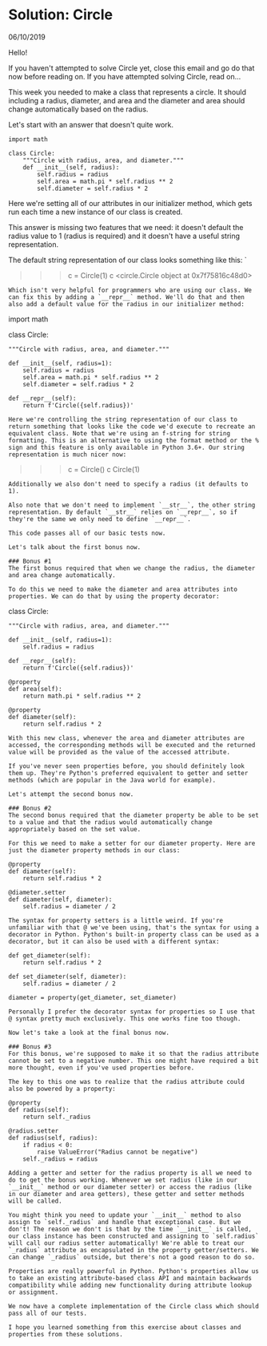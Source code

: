 # Solution: Circle
06/10/2019

Hello!

If you haven't attempted to solve Circle yet, close this email and go do that now before reading on. If you have attempted solving Circle, read on...

This week you needed to make a class that represents a circle. It should including a radius, diameter, and area and the diameter and area should change automatically based on the radius.

Let's start with an answer that doesn't quite work.
```
import math

class Circle:
    """Circle with radius, area, and diameter."""
    def __init__(self, radius):
        self.radius = radius
        self.area = math.pi * self.radius ** 2
        self.diameter = self.radius * 2
```
Here we're setting all of our attributes in our initializer method, which gets run each time a new instance of our class is created.

This answer is missing two features that we need: it doesn't default the radius value to 1 (radius is required) and it doesn't have a useful string representation.

The default string representation of our class looks something like this:
`
>>> c = Circle(1)
>>> c
<circle.Circle object at 0x7f75816c48d0>
```
Which isn't very helpful for programmers who are using our class. We can fix this by adding a `__repr__` method. We'll do that and then also add a default value for the radius in our initializer method:
```
import math

class Circle:

    """Circle with radius, area, and diameter."""

    def __init__(self, radius=1):
        self.radius = radius
        self.area = math.pi * self.radius ** 2
        self.diameter = self.radius * 2

    def __repr__(self):
        return f'Circle({self.radius})'
```
Here we're controlling the string representation of our class to return something that looks like the code we'd execute to recreate an equivalent class. Note that we're using an f-string for string formatting. This is an alternative to using the format method or the % sign and this feature is only available in Python 3.6+. Our string representation is much nicer now:
```
>>> c = Circle()
>>> c
Circle(1)
```
Additionally we also don't need to specify a radius (it defaults to 1).

Also note that we don't need to implement `__str__`, the other string representation. By default `__str__` relies on `__repr__`, so if they're the same we only need to define `__repr__`.

This code passes all of our basic tests now.

Let's talk about the first bonus now.

### Bonus #1
The first bonus required that when we change the radius, the diameter and area change automatically.

To do this we need to make the diameter and area attributes into properties. We can do that by using the property decorator:
```
class Circle:

    """Circle with radius, area, and diameter."""

    def __init__(self, radius=1):
        self.radius = radius

    def __repr__(self):
        return f'Circle({self.radius})'

    @property
    def area(self):
        return math.pi * self.radius ** 2

    @property
    def diameter(self):
        return self.radius * 2
```
With this new class, whenever the area and diameter attributes are accessed, the corresponding methods will be executed and the returned value will be provided as the value of the accessed attribute.

If you've never seen properties before, you should definitely look them up. They're Python's preferred equivalent to getter and setter methods (which are popular in the Java world for example).

Let's attempt the second bonus now.

### Bonus #2
The second bonus required that the diameter property be able to be set to a value and that the radius would automatically change appropriately based on the set value.

For this we need to make a setter for our diameter property. Here are just the diameter property methods in our class:
```
    @property
    def diameter(self):
        return self.radius * 2

    @diameter.setter
    def diameter(self, diameter):
        self.radius = diameter / 2
```
The syntax for property setters is a little weird. If you're unfamiliar with that @ we've been using, that's the syntax for using a decorator in Python. Python's built-in property class can be used as a decorator, but it can also be used with a different syntax:
```
    def get_diameter(self):
        return self.radius * 2

    def set_diameter(self, diameter):
        self.radius = diameter / 2

    diameter = property(get_diameter, set_diameter)
```
Personally I prefer the decorator syntax for properties so I use that @ syntax pretty much exclusively. This one works fine too though.

Now let's take a look at the final bonus now.

### Bonus #3
For this bonus, we're supposed to make it so that the radius attribute cannot be set to a negative number. This one might have required a bit more thought, even if you've used properties before.

The key to this one was to realize that the radius attribute could also be powered by a property:
```
    @property
    def radius(self):
        return self._radius

    @radius.setter
    def radius(self, radius):
        if radius < 0:
            raise ValueError("Radius cannot be negative")
        self._radius = radius
```
Adding a getter and setter for the radius property is all we need to do to get the bonus working. Whenever we set radius (like in our `__init__` method or our diameter setter) or access the radius (like in our diameter and area getters), these getter and setter methods will be called.

You might think you need to update your `__init__` method to also assign to `self._radius` and handle that exceptional case. But we don't! The reason we don't is that by the time `__init__` is called, our class instance has been constructed and assigning to `self.radius` will call our radius setter automatically! We're able to treat our `_radius` attribute as encapsulated in the property getter/setters. We can change `_radius` outside, but there's not a good reason to do so.

Properties are really powerful in Python. Python's properties allow us to take an existing attribute-based class API and maintain backwards compatibility while adding new functionality during attribute lookup or assignment.

We now have a complete implementation of the Circle class which should pass all of our tests.

I hope you learned something from this exercise about classes and properties from these solutions.
